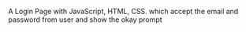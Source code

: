 A Login Page with JavaScript, HTML, CSS. which accept the email and password from user and show the okay prompt

